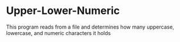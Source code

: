 # Upper-Lower-Numeric
This program reads from a file and determines how many uppercase, lowercase, and numeric characters it holds
